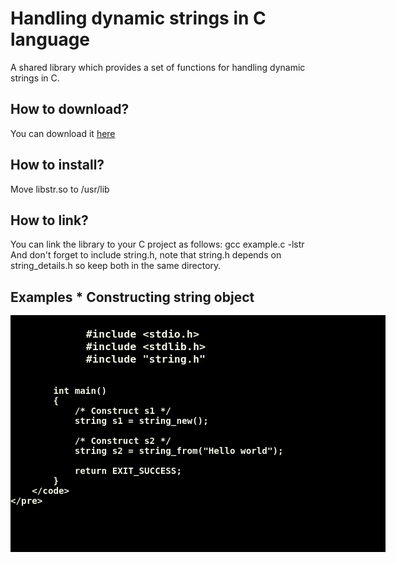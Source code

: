 # Handling dynamic strings in C language
A shared library which provides a set of functions for handling dynamic strings in C.
<h2>How to download?</h2>
You can download it <a href="https://github.com/user-attachments/files/19293697/libstr.zip">here</a>
<h2>How to install?</h2>
Move libstr.so to /usr/lib
<h2>How to link?</h2>
You can link the library to your C project as follows: gcc example.c -lstr <br>
And don't forget to include string.h, note that string.h depends on string_details.h so keep both in the same directory.
<br>
<h2> Examples </p2>
* Constructing string object
<pre style="color: rgb(243, 243, 232); background-color: #000; font-size: large; font-weight: bold; width: 600px;">
        <code class="language-c">
            #include &lt;stdio.h&gt;
            #include &lt;stdlib.h&gt;
            #include "string.h"
            
            int main()
            {
                /* Construct s1 */
                string s1 = string_new();
            
                /* Construct s2 */
                string s2 = string_from("Hello world");
                            
                return EXIT_SUCCESS;
            }
        </code>
    </pre>
    
